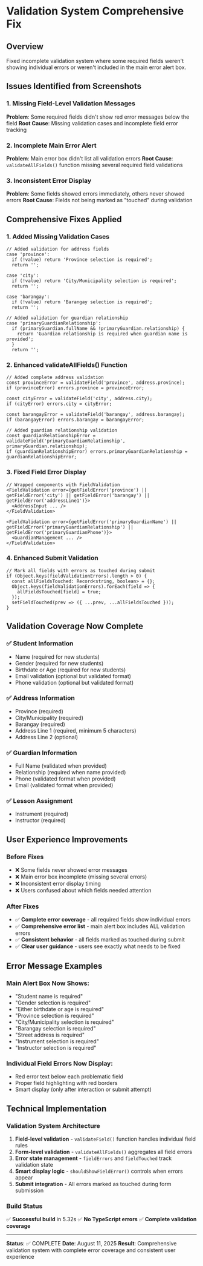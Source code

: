 # Validation System Comprehensive Fix

## Overview
Fixed incomplete validation system where some required fields weren't showing individual errors or weren't included in the main error alert box.

## Issues Identified from Screenshots

### 1. Missing Field-Level Validation Messages
**Problem**: Some required fields didn't show red error messages below the field
**Root Cause**: Missing validation cases and incomplete field error tracking

### 2. Incomplete Main Error Alert  
**Problem**: Main error box didn't list all validation errors
**Root Cause**: `validateAllFields()` function missing several required field validations

### 3. Inconsistent Error Display
**Problem**: Some fields showed errors immediately, others never showed errors
**Root Cause**: Fields not being marked as "touched" during validation

## Comprehensive Fixes Applied

### 1. Added Missing Validation Cases
```tsx
// Added validation for address fields
case 'province':
  if (!value) return 'Province selection is required';
  return '';
  
case 'city':
  if (!value) return 'City/Municipality selection is required';
  return '';
  
case 'barangay':
  if (!value) return 'Barangay selection is required';
  return '';

// Added validation for guardian relationship  
case 'primaryGuardianRelationship':
  if (primaryGuardian.fullName && !primaryGuardian.relationship) {
    return 'Guardian relationship is required when guardian name is provided';
  }
  return '';
```

### 2. Enhanced validateAllFields() Function
```tsx
// Added complete address validation
const provinceError = validateField('province', address.province);
if (provinceError) errors.province = provinceError;

const cityError = validateField('city', address.city);
if (cityError) errors.city = cityError;

const barangayError = validateField('barangay', address.barangay);
if (barangayError) errors.barangay = barangayError;

// Added guardian relationship validation
const guardianRelationshipError = validateField('primaryGuardianRelationship', primaryGuardian.relationship);
if (guardianRelationshipError) errors.primaryGuardianRelationship = guardianRelationshipError;
```

### 3. Fixed Field Error Display
```tsx
// Wrapped components with FieldValidation
<FieldValidation error={getFieldError('province') || getFieldError('city') || getFieldError('barangay') || getFieldError('addressLine1')}>
  <AddressInput ... />
</FieldValidation>

<FieldValidation error={getFieldError('primaryGuardianName') || getFieldError('primaryGuardianRelationship') || getFieldError('primaryGuardianPhone')}>
  <GuardianManagement ... />
</FieldValidation>
```

### 4. Enhanced Submit Validation
```tsx
// Mark all fields with errors as touched during submit
if (Object.keys(fieldValidationErrors).length > 0) {
  const allFieldsTouched: Record<string, boolean> = {};
  Object.keys(fieldValidationErrors).forEach(field => {
    allFieldsTouched[field] = true;
  });
  setFieldTouched(prev => ({ ...prev, ...allFieldsTouched }));
}
```

## Validation Coverage Now Complete

### ✅ Student Information
- Name (required for new students)
- Gender (required for new students) 
- Birthdate or Age (required for new students)
- Email validation (optional but validated format)
- Phone validation (optional but validated format)

### ✅ Address Information  
- Province (required)
- City/Municipality (required)
- Barangay (required)
- Address Line 1 (required, minimum 5 characters)
- Address Line 2 (optional)

### ✅ Guardian Information
- Full Name (validated when provided)
- Relationship (required when name provided)
- Phone (validated format when provided)
- Email (validated format when provided)

### ✅ Lesson Assignment
- Instrument (required)
- Instructor (required)

## User Experience Improvements

### Before Fixes
- ❌ Some fields never showed error messages
- ❌ Main error box incomplete (missing several errors)
- ❌ Inconsistent error display timing
- ❌ Users confused about which fields needed attention

### After Fixes  
- ✅ **Complete error coverage** - all required fields show individual errors
- ✅ **Comprehensive error list** - main alert box includes ALL validation errors
- ✅ **Consistent behavior** - all fields marked as touched during submit
- ✅ **Clear user guidance** - users see exactly what needs to be fixed

## Error Message Examples

### Main Alert Box Now Shows:
- "Student name is required"
- "Gender selection is required" 
- "Either birthdate or age is required"
- "Province selection is required"
- "City/Municipality selection is required"
- "Barangay selection is required"
- "Street address is required"
- "Instrument selection is required"
- "Instructor selection is required"

### Individual Field Errors Now Display:
- Red error text below each problematic field
- Proper field highlighting with red borders
- Smart display (only after interaction or submit attempt)

## Technical Implementation

### Validation System Architecture
1. **Field-level validation** - `validateField()` function handles individual field rules
2. **Form-level validation** - `validateAllFields()` aggregates all field errors
3. **Error state management** - `fieldErrors` and `fieldTouched` track validation state
4. **Smart display logic** - `shouldShowFieldError()` controls when errors appear
5. **Submit integration** - All errors marked as touched during form submission

### Build Status
✅ **Successful build** in 5.32s
✅ **No TypeScript errors**
✅ **Complete validation coverage**

---
**Status**: ✅ COMPLETE
**Date**: August 11, 2025
**Result**: Comprehensive validation system with complete error coverage and consistent user experience
